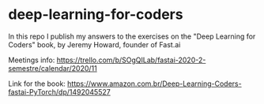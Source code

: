 # deep-learning-for-coders
In this repo I publish my answers to the exercises on the "Deep Learning for Coders" book, by Jeremy Howard, founder of Fast.ai

Meetings info:
https://trello.com/b/SOgQILab/fastai-2020-2-semestre/calendar/2020/11

Link for the book:
https://www.amazon.com.br/Deep-Learning-Coders-fastai-PyTorch/dp/1492045527
